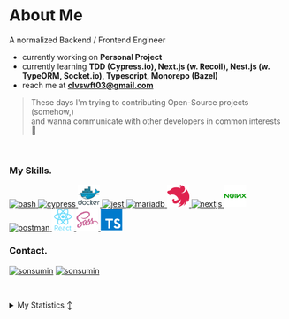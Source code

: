 # About Me

A normalized Backend / Frontend Engineer

- currently working on **Personal Project**
- currently learning **TDD (Cypress.io), Next.js (w. Recoil), Nest.js (w. TypeORM, Socket.io), Typescript, Monorepo (Bazel)**
- reach me at **clvswft03@gmail.com**

> These days I'm trying to contributing Open-Source projects (somehow,)\
> and wanna communicate with other developers in common interests 💬

&nbsp;

<h3 align="left">My Skills.</h3>
<p align="left"> <a href="https://www.gnu.org/software/bash/" target="_blank" rel="noreferrer"> <img src="https://www.vectorlogo.zone/logos/gnu_bash/gnu_bash-icon.svg" alt="bash" width="40" height="40"/> </a> <a href="https://www.cypress.io" target="_blank" rel="noreferrer"> <img src="https://raw.githubusercontent.com/simple-icons/simple-icons/6e46ec1fc23b60c8fd0d2f2ff46db82e16dbd75f/icons/cypress.svg" alt="cypress" width="40" height="40"/> </a> <a href="https://www.docker.com/" target="_blank" rel="noreferrer"> <img src="https://raw.githubusercontent.com/devicons/devicon/master/icons/docker/docker-original-wordmark.svg" alt="docker" width="40" height="40"/> </a> <a href="https://jestjs.io" target="_blank" rel="noreferrer"> <img src="https://www.vectorlogo.zone/logos/jestjsio/jestjsio-icon.svg" alt="jest" width="40" height="40"/> </a> <a href="https://mariadb.org/" target="_blank" rel="noreferrer"> <img src="https://www.vectorlogo.zone/logos/mariadb/mariadb-icon.svg" alt="mariadb" width="40" height="40"/> </a> <a href="https://nestjs.com/" target="_blank" rel="noreferrer"> <img src="https://raw.githubusercontent.com/devicons/devicon/master/icons/nestjs/nestjs-plain.svg" alt="nestjs" width="40" height="40"/> </a> <a href="https://nextjs.org/" target="_blank" rel="noreferrer"> <img src="https://cdn.worldvectorlogo.com/logos/nextjs-2.svg" alt="nextjs" width="40" height="40"/> </a> <a href="https://www.nginx.com" target="_blank" rel="noreferrer"> <img src="https://raw.githubusercontent.com/devicons/devicon/master/icons/nginx/nginx-original.svg" alt="nginx" width="40" height="40"/> </a> <a href="https://postman.com" target="_blank" rel="noreferrer"> <img src="https://www.vectorlogo.zone/logos/getpostman/getpostman-icon.svg" alt="postman" width="40" height="40"/> </a> <a href="https://reactjs.org/" target="_blank" rel="noreferrer"> <img src="https://raw.githubusercontent.com/devicons/devicon/master/icons/react/react-original-wordmark.svg" alt="react" width="40" height="40"/> </a> <a href="https://sass-lang.com" target="_blank" rel="noreferrer"> <img src="https://raw.githubusercontent.com/devicons/devicon/master/icons/sass/sass-original.svg" alt="sass" width="40" height="40"/> </a> <a href="https://www.typescriptlang.org/" target="_blank" rel="noreferrer"> <img src="https://raw.githubusercontent.com/devicons/devicon/master/icons/typescript/typescript-original.svg" alt="typescript" width="40" height="40"/> </a> </p>

<h3 align="left">Contact.</h3>
<p align="left"> <a href="https://linkedin.com/in/sonsumin" target="blank"><img align="center" src="https://raw.githubusercontent.com/rahuldkjain/github-profile-readme-generator/master/src/images/icons/Social/github.svg" alt="sonsumin" height="30" width="40" /></a> <a href="https://linkedin.com/in/sonsumin" target="blank"><img align="center" src="https://raw.githubusercontent.com/rahuldkjain/github-profile-readme-generator/master/src/images/icons/Social/linked-in-alt.svg" alt="sonsumin" height="30" width="40" /></a>
</p>

&nbsp;

<details>
 <summary>My Statistics ↕️</summary>

<!--START_SECTION:waka-->
![Code Time](http://img.shields.io/badge/Code%20Time-1%2C019%20hrs%2057%20mins-blue)

![Profile Views](http://img.shields.io/badge/Profile%20Views-1-blue)

**🐱 My GitHub Data** 

> 🏆 1,424 Contributions in the Year 2022
 > 
> 📦 12.5 MB Used in GitHub's Storage 
 > 
> 💼 Opted to Hire
 > 
> 📜 374 Public Repositories 
 > 
> 🔑 108 Private Repositories  
 > 
**I'm a Night 🦉** 

```text
🌞 Morning    1 commits      ░░░░░░░░░░░░░░░░░░░░░░░░░   2.5% 
🌆 Daytime    12 commits     ███████░░░░░░░░░░░░░░░░░░   30.0% 
🌃 Evening    23 commits     ██████████████░░░░░░░░░░░   57.5% 
🌙 Night      4 commits      ██░░░░░░░░░░░░░░░░░░░░░░░   10.0%

```
📅 **I'm Most Productive on Thursday** 

```text
Monday       1 commits      ░░░░░░░░░░░░░░░░░░░░░░░░░   2.5% 
Tuesday      4 commits      ██░░░░░░░░░░░░░░░░░░░░░░░   10.0% 
Wednesday    4 commits      ██░░░░░░░░░░░░░░░░░░░░░░░   10.0% 
Thursday     18 commits     ███████████░░░░░░░░░░░░░░   45.0% 
Friday       9 commits      █████░░░░░░░░░░░░░░░░░░░░   22.5% 
Saturday     2 commits      █░░░░░░░░░░░░░░░░░░░░░░░░   5.0% 
Sunday       2 commits      █░░░░░░░░░░░░░░░░░░░░░░░░   5.0%

```


📊 **This Week I Spent My Time On** 

```text
⌚︎ Time Zone: Asia/Seoul

💬 Programming Languages: 
Lua                      47 mins             ███████░░░░░░░░░░░░░░░░░░   28.04% 
Bash                     32 mins             ████░░░░░░░░░░░░░░░░░░░░░   18.93% 
Docker                   30 mins             ████░░░░░░░░░░░░░░░░░░░░░   17.73% 
Other                    25 mins             ███░░░░░░░░░░░░░░░░░░░░░░   14.69% 
YAML                     8 mins              █░░░░░░░░░░░░░░░░░░░░░░░░   5.26%

🔥 Editors: 
Neovim                   1 hr 56 mins        █████████████████░░░░░░░░   68.31% 
VS Code                  40 mins             ██████░░░░░░░░░░░░░░░░░░░   23.97% 
Browser                  13 mins             ██░░░░░░░░░░░░░░░░░░░░░░░   7.73%

💻 Operating System: 
Linux                    2 hrs 50 mins       █████████████████████████   100.0%

```

**I Mostly Code in JavaScript** 

```text
JavaScript               20 repos            ██████░░░░░░░░░░░░░░░░░░░   26.32% 
TypeScript               17 repos            █████░░░░░░░░░░░░░░░░░░░░   22.37% 
Shell                    8 repos             ██░░░░░░░░░░░░░░░░░░░░░░░   10.53% 
Python                   7 repos             ██░░░░░░░░░░░░░░░░░░░░░░░   9.21% 
CSS                      6 repos             ██░░░░░░░░░░░░░░░░░░░░░░░   7.89%

```


**Timeline**

![Chart not found](https://raw.githubusercontent.com/todaypp/todaypp/master/charts/bar_graph.png) 


 Last Updated on 29/07/2022 16:10:10 UTC
<!--END_SECTION:waka-->
</details>
